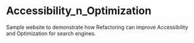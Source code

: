 # Accessibility_n_Optimization
Sample website to demonstrate how Refactoring can improve Accessibility and Optimization for search engines. 
